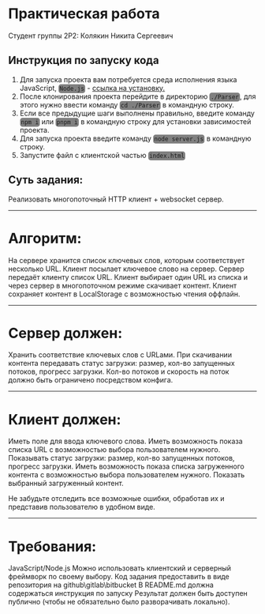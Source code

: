 <h1>Практическая работа</h1>
<p>Студент группы 2Р2: Колякин Никита Сергеевич</p>
<h2>Инструкция по запуску кода</h2>
<ol>
    <li>Для запуска проекта вам потребуется среда исполнения языка JavaScript, <code>Node.js</code> - <a href='https://nodejs.org/ru'>ссылка на установку.</a>
    </li>
    <li>После клонирования проекта перейдите в директорию <code>./Parser</code>, для этого нужно ввести команду <code>cd ./Parser</code> в командную строку.</li>
    <li>Если все предыдущие шаги выполнены правильно, введите команду <code>npm i</code> или <code>pnpm i</code> в командную строку для установки зависимостей проекта.</li>
    <li>Для запуска проекта введите команду <code>node server.js</code> в командную строку.</li>
    <li>Запустите файл с клиентской частью <code>index.html</code></li>
</ol>

<h2>Суть задания:</h2>
<p>
Реализовать многопоточный HTTP клиент + websocket сервер.

---------
Алгоритм:
=======
На сервере хранится список ключевых слов, которым соответствует несколько URL.
Клиент посылает ключевое слово на сервер.
Сервер передаёт клиенту список URL.
Клиент выбирает один URL из списка и через сервер в многопоточном режиме скачивает контент.
Клиент сохраняет контент в LocalStorage с возможностью чтения оффлайн.

 
--------------
Сервер должен:
=======
Хранить соответствие ключевых слов с URLами.
При скачивании контента передавать статус загрузки: размер, кол-во запущенных потоков, прогресс загрузки.
Кол-во потоков и скорость на поток должно быть ограничено посредством конфига.

 

--------------
Клиент должен:
=======
Иметь поле для ввода ключевого слова.
Иметь возможность показа списка URL с возможностью выбора пользователем нужного.
Показывать статус загрузки: размер, кол-во запущенных потоков, прогресс загрузки.
Иметь возможность показа списка загруженного контента с возможностью выбора пользователем нужного.
Показать выбранный загруженный контент.

 

Не забудьте отследить все возможные ошибки, обработав их и представив пользователю в удобном виде.

 
-----------
Требования:
=======
JavaScript/Node.js
Можно использовать клиентский и серверный фреймворк по своему выбору.
Код задания предоставить в виде репозитория на github\gitlab\bitbucket
В README.md должна содержаться инструкция по запуску
Результат должен быть доступен публично (чтобы не обязательно было разворачивать локально).

</p>

<style>
    code {
        background: grey;
        padding: 2px;
        border-radius: 5px;
        text-align: center;
    }
</style>